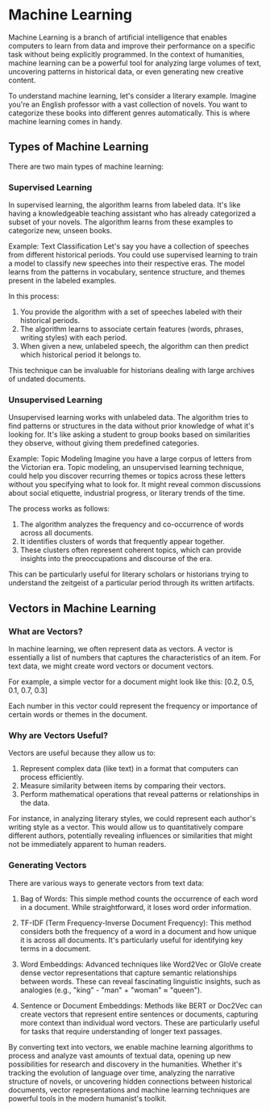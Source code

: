 # Machine Learning

Machine Learning is a branch of artificial intelligence that enables computers to learn from data and improve their performance on a specific task without being explicitly programmed. In the context of humanities, machine learning can be a powerful tool for analyzing large volumes of text, uncovering patterns in historical data, or even generating new creative content.

To understand machine learning, let's consider a literary example. Imagine you're an English professor with a vast collection of novels. You want to categorize these books into different genres automatically. This is where machine learning comes in handy.

## Types of Machine Learning

There are two main types of machine learning:

### Supervised Learning

In supervised learning, the algorithm learns from labeled data. It's like having a knowledgeable teaching assistant who has already categorized a subset of your novels. The algorithm learns from these examples to categorize new, unseen books.

Example: Text Classification
Let's say you have a collection of speeches from different historical periods. You could use supervised learning to train a model to classify new speeches into their respective eras. The model learns from the patterns in vocabulary, sentence structure, and themes present in the labeled examples.

In this process:
1. You provide the algorithm with a set of speeches labeled with their historical periods.
2. The algorithm learns to associate certain features (words, phrases, writing styles) with each period.
3. When given a new, unlabeled speech, the algorithm can then predict which historical period it belongs to.

This technique can be invaluable for historians dealing with large archives of undated documents.

### Unsupervised Learning

Unsupervised learning works with unlabeled data. The algorithm tries to find patterns or structures in the data without prior knowledge of what it's looking for. It's like asking a student to group books based on similarities they observe, without giving them predefined categories.

Example: Topic Modeling
Imagine you have a large corpus of letters from the Victorian era. Topic modeling, an unsupervised learning technique, could help you discover recurring themes or topics across these letters without you specifying what to look for. It might reveal common discussions about social etiquette, industrial progress, or literary trends of the time.

The process works as follows:
1. The algorithm analyzes the frequency and co-occurrence of words across all documents.
2. It identifies clusters of words that frequently appear together.
3. These clusters often represent coherent topics, which can provide insights into the preoccupations and discourse of the era.

This can be particularly useful for literary scholars or historians trying to understand the zeitgeist of a particular period through its written artifacts.

## Vectors in Machine Learning

### What are Vectors?

In machine learning, we often represent data as vectors. A vector is essentially a list of numbers that captures the characteristics of an item. For text data, we might create word vectors or document vectors.

For example, a simple vector for a document might look like this:
[0.2, 0.5, 0.1, 0.7, 0.3]

Each number in this vector could represent the frequency or importance of certain words or themes in the document. 

### Why are Vectors Useful?

Vectors are useful because they allow us to:
1. Represent complex data (like text) in a format that computers can process efficiently.
2. Measure similarity between items by comparing their vectors.
3. Perform mathematical operations that reveal patterns or relationships in the data.

For instance, in analyzing literary styles, we could represent each author's writing style as a vector. This would allow us to quantitatively compare different authors, potentially revealing influences or similarities that might not be immediately apparent to human readers.

### Generating Vectors

There are various ways to generate vectors from text data:

1. Bag of Words: This simple method counts the occurrence of each word in a document. While straightforward, it loses word order information.

2. TF-IDF (Term Frequency-Inverse Document Frequency): This method considers both the frequency of a word in a document and how unique it is across all documents. It's particularly useful for identifying key terms in a document.

3. Word Embeddings: Advanced techniques like Word2Vec or GloVe create dense vector representations that capture semantic relationships between words. These can reveal fascinating linguistic insights, such as analogies (e.g., "king" - "man" + "woman" ≈ "queen").

4. Sentence or Document Embeddings: Methods like BERT or Doc2Vec can create vectors that represent entire sentences or documents, capturing more context than individual word vectors. These are particularly useful for tasks that require understanding of longer text passages.

By converting text into vectors, we enable machine learning algorithms to process and analyze vast amounts of textual data, opening up new possibilities for research and discovery in the humanities. Whether it's tracking the evolution of language over time, analyzing the narrative structure of novels, or uncovering hidden connections between historical documents, vector representations and machine learning techniques are powerful tools in the modern humanist's toolkit.



